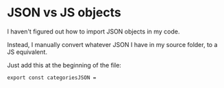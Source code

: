 # JSON vs JS objects

I haven't figured out how to import JSON objects in my code.

Instead, I manually convert whatever JSON I have in my source folder, to a JS equivalent.

Just add this at the beginning of the file:

`export const categoriesJSON = `